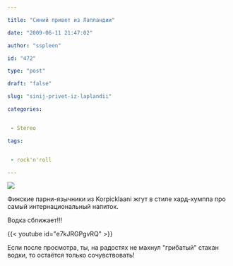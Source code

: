 ```yaml
---

title: "Синий привет из Лапландии"

date: "2009-06-11 21:47:02"

author: "sspleen"

id: "472"

type: "post"

draft: "false"

slug: "sinij-privet-iz-laplandii"

categories:


 - Stereo

tags:


 - rock'n'roll

---
```

[![](/uploads/2012/05/234150.jpg)](/2009/06/sinij-privet-iz-laplandii/attachment/234150/)  
  
Финские парни-язычники из Korpicklaani жгут в стиле хард-хумппа про самый интернациональный напиток.  
  
Водка сближает!!!  
  
{{< youtube id="e7kJRGPgvRQ" >}}  
  
Если после просмотра, ты, на радостях не махнул "грибатый" стакан водки, то остаётся только сочувствовать!